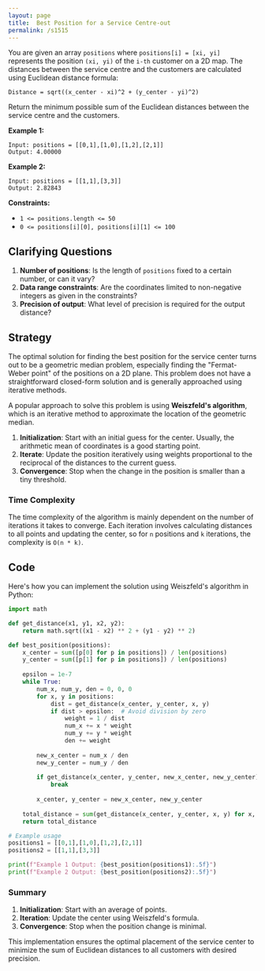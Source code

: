 ```yaml
---
layout: page
title:  Best Position for a Service Centre-out
permalink: /s1515
---
```

You are given an array `positions` where `positions[i] = [xi, yi]` represents the position `(xi, yi)` of the `i-th` customer on a 2D map. The distances between the service centre and the customers are calculated using Euclidean distance formula:

```
Distance = sqrt((x_center - xi)^2 + (y_center - yi)^2)
```

Return the minimum possible sum of the Euclidean distances between the service centre and the customers.

**Example 1:**
```
Input: positions = [[0,1],[1,0],[1,2],[2,1]]
Output: 4.00000
```

**Example 2:**
```
Input: positions = [[1,1],[3,3]]
Output: 2.82843
```

**Constraints:**
- `1 <= positions.length <= 50`
- `0 <= positions[i][0], positions[i][1] <= 100`

## Clarifying Questions
1. **Number of positions**: Is the length of `positions` fixed to a certain number, or can it vary?
2. **Data range constraints**: Are the coordinates limited to non-negative integers as given in the constraints?
3. **Precision of output**: What level of precision is required for the output distance?

## Strategy
The optimal solution for finding the best position for the service center turns out to be a geometric median problem, especially finding the "Fermat-Weber point" of the positions on a 2D plane. This problem does not have a straightforward closed-form solution and is generally approached using iterative methods.

A popular approach to solve this problem is using **Weiszfeld's algorithm**, which is an iterative method to approximate the location of the geometric median.

1. **Initialization**: Start with an initial guess for the center. Usually, the arithmetic mean of coordinates is a good starting point.
2. **Iterate**: Update the position iteratively using weights proportional to the reciprocal of the distances to the current guess.
3. **Convergence**: Stop when the change in the position is smaller than a tiny threshold.

### Time Complexity
The time complexity of the algorithm is mainly dependent on the number of iterations it takes to converge. Each iteration involves calculating distances to all points and updating the center, so for `n` positions and `k` iterations, the complexity is `O(n * k)`.

## Code
Here's how you can implement the solution using Weiszfeld's algorithm in Python:

```python
import math

def get_distance(x1, y1, x2, y2):
    return math.sqrt((x1 - x2) ** 2 + (y1 - y2) ** 2)

def best_position(positions):
    x_center = sum([p[0] for p in positions]) / len(positions)
    y_center = sum([p[1] for p in positions]) / len(positions)
    
    epsilon = 1e-7
    while True:
        num_x, num_y, den = 0, 0, 0
        for x, y in positions:
            dist = get_distance(x_center, y_center, x, y)
            if dist > epsilon:  # Avoid division by zero
                weight = 1 / dist
                num_x += x * weight
                num_y += y * weight
                den += weight
        
        new_x_center = num_x / den
        new_y_center = num_y / den
        
        if get_distance(x_center, y_center, new_x_center, new_y_center) <= epsilon:
            break
        
        x_center, y_center = new_x_center, new_y_center
    
    total_distance = sum(get_distance(x_center, y_center, x, y) for x, y in positions)
    return total_distance

# Example usage
positions1 = [[0,1],[1,0],[1,2],[2,1]]
positions2 = [[1,1],[3,3]]

print(f"Example 1 Output: {best_position(positions1):.5f}")
print(f"Example 2 Output: {best_position(positions2):.5f}")
```

### Summary
1. **Initialization**: Start with an average of points.
2. **Iteration**: Update the center using Weiszfeld's formula.
3. **Convergence**: Stop when the position change is minimal.

This implementation ensures the optimal placement of the service center to minimize the sum of Euclidean distances to all customers with desired precision.